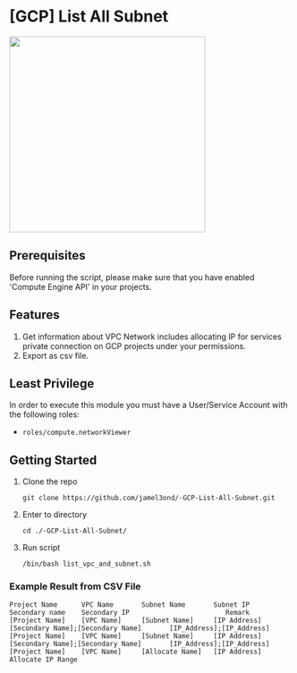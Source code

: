 # [GCP] List All Subnet

<img src="https://download.logo.wine/logo/Google_Cloud_Platform/Google_Cloud_Platform-Logo.wine.png" width="350px">

## Prerequisites
Before running the script, please make sure that you have enabled 'Compute Engine API' in your projects.

## Features
1. Get information about VPC Network includes allocating IP for services private connection on GCP projects under your permissions.
2. Export as csv file.

## Least Privilege
In order to execute this module you must have a User/Service Account with the following roles:

- `roles/compute.networkViewer`

## Getting Started
1. Clone the repo
   ```HTTPS
   git clone https://github.com/jamel3ond/-GCP-List-All-Subnet.git
   ```
2. Enter to directory
   ```
   cd ./-GCP-List-All-Subnet/
   ```
3. Run script 
   ```
   /bin/bash list_vpc_and_subnet.sh
   ```

### Example Result from CSV File
```
Project Name      VPC Name       Subnet Name       Subnet IP            Secondary name    Secondary IP                        Remark
[Project Name]    [VPC Name]     [Subnet Name]     [IP Address]      [Secondary Name];[Secondary Name]       [IP_Address];[IP_Address]   
[Project Name]    [VPC Name]     [Subnet Name]     [IP Address]    [Secondary Name];[Secondary Name]       [IP_Address];[IP_Address]
[Project Name]    [VPC Name]     [Allocate Name]   [IP Address]                                                            Allocate IP Range 
```
